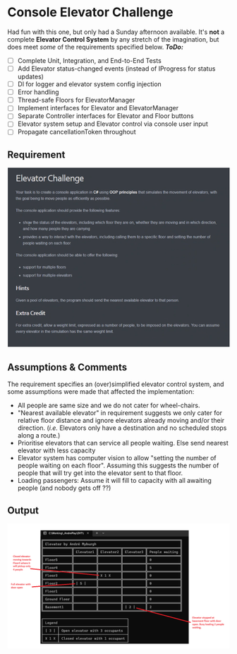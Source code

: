 # Console Elevator Challenge

Had fun with this one, but only had a Sunday afternoon available. It's **not** a complete **Elevator Control System** by any stretch of the imagination, but does meet *some* of the requirements specified below.
***ToDo:***
 - [ ] Complete Unit, Integration, and End-to-End Tests
 - [ ] Add Elevator status-changed events (instead of IProgress for status updates)
 - [ ] DI for logger and elevator system config injection
 - [ ] Error handling
 - [ ] Thread-safe Floors for ElevatorManager
 - [ ] Implement interfaces for Elevator and ElevatorManager
 - [ ] Separate Controller interfaces for Elevator and Floor buttons
 - [ ] Elevator system setup and Elevator control via console user input
 - [ ] Propagate cancellationToken throughout

## Requirement
![alt text](https://github.com/ajamyburgh/DVT.AndreM.Elevator/blob/master/DVT.AndreM.Elevator/spec.png?raw=true)

## Assumptions & Comments
The requirement specifies an (over)simplified elevator control system, and some assumptions were made that affected the implementation:
 - All people are same size and we do not cater for wheel-chairs.
 - "Nearest available elevator" in requirement suggests we only cater for relative floor distance and ignore elevators already moving and/or their direction. (*i.e.* Elevators only have a destination and no scheduled stops along a route.)
 - Prioritise elevators that can service all people waiting. Else send nearest elevator with less capacity
 - Elevator system has computer vision to allow "setting the number of people waiting on each floor". Assuming this suggests the number of people that will try get into the elevator sent to that floor.
 - Loading passengers: Assume it will fill to capacity with all awaiting people (and nobody gets off ??)

## Output
![alt text](https://github.com/ajamyburgh/DVT.AndreM.Elevator/blob/master/DVT.AndreM.Elevator/results.png?raw=true)


